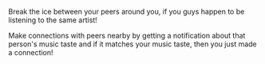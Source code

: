 Break the ice between your peers around you, if you guys happen to be listening to the same artist!

Make connections with peers nearby by getting a notification about that person's music taste and if it matches your music taste, then you just made a connection!